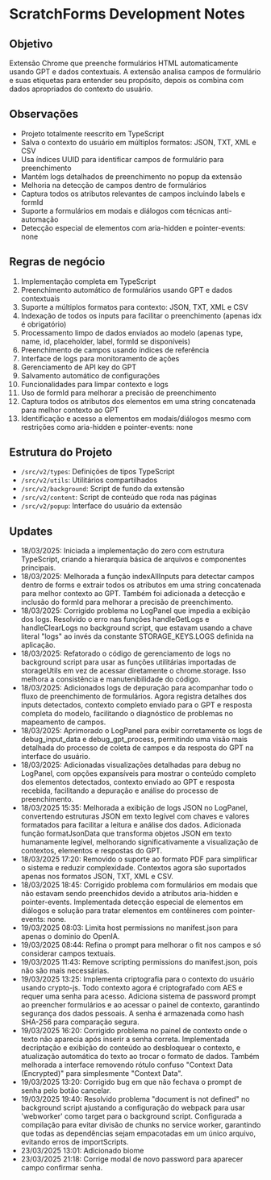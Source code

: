# ScratchForms Development Notes

## Objetivo
Extensão Chrome que preenche formulários HTML automaticamente usando GPT e dados contextuais. A extensão analisa campos de formulário e suas etiquetas para entender seu propósito, depois os combina com dados apropriados do contexto do usuário.

## Observações
- Projeto totalmente reescrito em TypeScript
- Salva o contexto do usuário em múltiplos formatos: JSON, TXT, XML e CSV
- Usa índices UUID para identificar campos de formulário para preenchimento
- Mantém logs detalhados de preenchimento no popup da extensão
- Melhoria na detecção de campos dentro de formulários
- Captura todos os atributos relevantes de campos incluindo labels e formId
- Suporte a formulários em modais e diálogos com técnicas anti-automação
- Detecção especial de elementos com aria-hidden e pointer-events: none

## Regras de negócio
1. Implementação completa em TypeScript
2. Preenchimento automático de formulários usando GPT e dados contextuais
3. Suporte a múltiplos formatos para contexto: JSON, TXT, XML e CSV
4. Indexação de todos os inputs para facilitar o preenchimento (apenas idx é obrigatório)
5. Processamento limpo de dados enviados ao modelo (apenas type, name, id, placeholder, label, formId se disponíveis)
6. Preenchimento de campos usando índices de referência
7. Interface de logs para monitoramento de ações
8. Gerenciamento de API key do GPT
9. Salvamento automático de configurações
10. Funcionalidades para limpar contexto e logs
11. Uso de formId para melhorar a precisão de preenchimento
12. Captura todos os atributos dos elementos em uma string concatenada para melhor contexto ao GPT
13. Identificação e acesso a elementos em modais/diálogos mesmo com restrições como aria-hidden e pointer-events: none

## Estrutura do Projeto
- `/src/v2/types`: Definições de tipos TypeScript
- `/src/v2/utils`: Utilitários compartilhados
- `/src/v2/background`: Script de fundo da extensão
- `/src/v2/content`: Script de conteúdo que roda nas páginas
- `/src/v2/popup`: Interface do usuário da extensão

## Updates
- 18/03/2025: Iniciada a implementação do zero com estrutura TypeScript, criando a hierarquia básica de arquivos e componentes principais.
- 18/03/2025: Melhorada a função indexAllInputs para detectar campos dentro de forms e extrair todos os atributos em uma string concatenada para melhor contexto ao GPT. Também foi adicionada a detecção e inclusão do formId para melhorar a precisão de preenchimento.
- 18/03/2025: Corrigido problema no LogPanel que impedia a exibição dos logs. Resolvido o erro nas funções handleGetLogs e handleClearLogs no background script, que estavam usando a chave literal "logs" ao invés da constante STORAGE_KEYS.LOGS definida na aplicação.
- 18/03/2025: Refatorado o código de gerenciamento de logs no background script para usar as funções utilitárias importadas de storageUtils em vez de acessar diretamente o chrome.storage. Isso melhora a consistência e manutenibilidade do código.
- 18/03/2025: Adicionados logs de depuração para acompanhar todo o fluxo de preenchimento de formulários. Agora registra detalhes dos inputs detectados, contexto completo enviado para o GPT e resposta completa do modelo, facilitando o diagnóstico de problemas no mapeamento de campos.
- 18/03/2025: Aprimorado o LogPanel para exibir corretamente os logs de debug_input_data e debug_gpt_process, permitindo uma visão mais detalhada do processo de coleta de campos e da resposta do GPT na interface do usuário.
- 18/03/2025: Adicionadas visualizações detalhadas para debug no LogPanel, com opções expansíveis para mostrar o conteúdo completo dos elementos detectados, contexto enviado ao GPT e resposta recebida, facilitando a depuração e análise do processo de preenchimento.
- 18/03/2025 15:35: Melhorada a exibição de logs JSON no LogPanel, convertendo estruturas JSON em texto legível com chaves e valores formatados para facilitar a leitura e análise dos dados. Adicionada função formatJsonData que transforma objetos JSON em texto humanamente legível, melhorando significativamente a visualização de contextos, elementos e respostas do GPT.
- 18/03/2025 17:20: Removido o suporte ao formato PDF para simplificar o sistema e reduzir complexidade. Contextos agora são suportados apenas nos formatos JSON, TXT, XML e CSV.
- 18/03/2025 18:45: Corrigido problema com formulários em modais que não estavam sendo preenchidos devido a atributos aria-hidden e pointer-events. Implementada detecção especial de elementos em diálogos e solução para tratar elementos em contêineres com pointer-events: none.
- 19/03/2025 08:03: Limita host permissions no manifest.json para apenas o dominio do OpenIA.
- 19/03/2025 08:44: Refina o prompt para melhorar o fit nos campos e só considerar campos textuais.
- 19/03/2025 11:43: Remove scripting permissions do manifest.json, pois não são mais necessárias.
- 19/03/2025 13:25: Implementa criptografia para o contexto do usuário usando crypto-js. Todo contexto agora é criptografado com AES e requer uma senha para acesso. Adiciona sistema de password prompt ao preencher formulários e ao acessar o painel de contexto, garantindo segurança dos dados pessoais. A senha é armazenada como hash SHA-256 para comparação segura.
- 19/03/2025 16:20: Corrigido problema no painel de contexto onde o texto não aparecia após inserir a senha correta. Implementada decriptação e exibição do conteúdo ao desbloquear o contexto, e atualização automática do texto ao trocar o formato de dados. Também melhorada a interface removendo rótulo confuso "Context Data (Encrypted)" para simplesmente "Context Data".
- 19/03/2025 13:20: Corrigido bug em que não fechava o prompt de senha pelo botão cancelar.
- 19/03/2025 19:40: Resolvido problema "document is not defined" no background script ajustando a configuração do webpack para usar 'webworker' como target para o background script. Configurada a compilação para evitar divisão de chunks no service worker, garantindo que todas as dependências sejam empacotadas em um único arquivo, evitando erros de importScripts.
- 23/03/2025 13:01: Adicionado biome
- 23/03/2025 21:18: Corrige modal de novo password para aparecer campo confirmar senha.